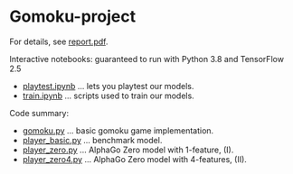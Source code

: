 # Gomoku-project

For details, see <a href=https://github.com/kevinddchen/Gomoku-project/blob/main/report.pdf>report.pdf</a>.

Interactive notebooks: guaranteed to run with Python 3.8 and TensorFlow 2.5
 - <a href=https://github.com/kevinddchen/Gomoku-project/blob/main/playtest.ipynb>playtest.ipynb</a> ... lets you playtest our models.
 - <a href=https://github.com/kevinddchen/Gomoku-project/blob/main/train.ipynb>train.ipynb</a> ... scripts used to train our models.

Code summary:
 - <a href=https://github.com/kevinddchen/Gomoku-project/blob/main/gomoku.py>gomoku.py</a> ... basic gomoku game implementation.
 - <a href=https://github.com/kevinddchen/Gomoku-project/blob/main/player_basic.py>player_basic.py</a> ... benchmark model.
 - <a href=https://github.com/kevinddchen/Gomoku-project/blob/main/player_zero.py>player_zero.py</a> ... AlphaGo Zero model with 1-feature, (I).
 - <a href=https://github.com/kevinddchen/Gomoku-project/blob/main/player_zero4.py>player_zero4.py</a> ... AlphaGo Zero model with 4-features, (II).
